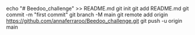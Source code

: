 echo "# Beedoo_challenge" >> README.md
git init
git add README.md
git commit -m "first commit"
git branch -M main
git remote add origin https://github.com/annaferraroo/Beedoo_challenge.git
git push -u origin main
